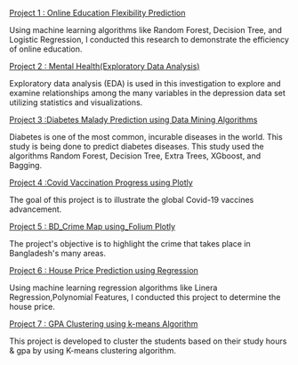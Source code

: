 
[Project 1 : Online Education Flexibility Prediction](https://github.com/AdminGirl/Online-Education-Flexibility-Level-Prediction/blob/main/Online_Education_Flexilbility_Level_Prediction.ipynb)

Using machine learning algorithms like Random Forest, Decision Tree, and Logistic Regression, I conducted this research to demonstrate the efficiency of online education.


[Project 2 : Mental Health(Exploratory Data Analysis)](https://github.com/AdminGirl/Mental-Health-Exploratory-Data-Analysis-/blob/main/Mental_Health(Exploratory_Data_Analysis).ipynb)

Exploratory data analysis (EDA) is used in this investigation to explore and examine relationships among the many variables in the depression data set utilizing statistics and visualizations.


[Project 3 :Diabetes Malady Prediction using Data Mining Algorithms](https://github.com/AdminGirl/Data-Science-Project/blob/feature/controller/diabetecs.ipynb)

Diabetes is one of the most common, incurable diseases in the world. This study is being done to predict diabetes diseases. This study used the algorithms Random Forest, Decision Tree, Extra Trees, XGboost, and Bagging.


[Project 4 :Covid Vaccination Progress using Plotly](https://github.com/AdminGirl/Data-Visualization-Projects/blob/main/Covid_Vaccination_Progress_using_Plotly_%28Data_Visualization_Project%29.ipynb)

The goal of this project is to illustrate the global Covid-19 vaccines advancement.


[Project 5 : BD_Crime Map using_Folium
Plotly](https://github.com/AdminGirl/Data-Visualization-Projects/blob/main/BD_Crime_Map_using_Folium.ipynb)

The project's objective is to highlight the crime that takes place in Bangladesh's many areas.



[Project 6 : House Price Prediction using Regression](https://github.com/AdminGirl/Saida-s-project/blob/main/House_Price_Prediction_using_Regression.ipynb)

Using machine learning regression algorithms like Linera Regression,Polynomial Features, I conducted this project to determine the house price.

[Project 7 : GPA Clustering using k-means Algorithm](https://github.com/AdminGirl/Saida-s-project/blob/main/GPA_Clustering_using_k_means.ipynb)

This project is developed to cluster the students based on their study hours & gpa by using K-means clustering algorithm.
